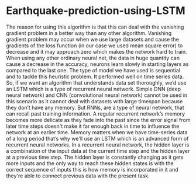 # Earthquake-prediction-using-LSTM
The reason for using this algorithm is that this can deal with the vanishing gradient problem in a better way than any other algorithm. Vanishing gradient problem may occur when we use large datasets and cause the gradients of the loss function (in our case we used mean square error) to decrease and it may approach zero which makes the network hard to train. When using any other ordinary neural net, the data in huge quantity can cause a decrease in the accuracy, neurons learn slowly in starting layers as compared to the last one. The type of model we have used is sequential and to tackle this heuristic problem. It performed well on time series data. So, if we want an algorithm that understands data set thoroughly, we’d use an LSTM which is a type of recurrent neural network. Simple DNN (deep neural network) and CNN (convolutional neural network) cannot be used in this scenario as it cannot deal with datasets with large timespan because they don’t have any memory. But RNNs, are a type of neural network, that can recall past training information. A regular recurrent network’s memory becomes more delicate as they fade into the past since the error signal from later time steps doesn't make it far enough back in time to influence the network at an earlier time. Memory matters when we have time-series data of a long period that’s why we'll use an LSTM which is an advanced form of recurrent neural networks. In a recurrent neural network, the hidden layer is a combination of the input data at the current time step and the hidden layer at a previous time step. The hidden layer is constantly changing as it gets more inputs and the only way to reach these hidden states is with the correct sequence of inputs this is how memory is incorporated in it and they're able to connect previous data with the present task.
